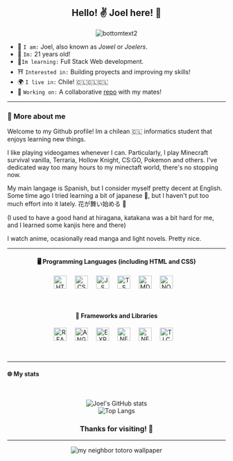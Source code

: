 <h2 align="center"> Hello! ✌️ Joel here! 🌠 </h2>

<center>
  
  ![bottomtext2](https://github.com/JoelFaldin/JoelFaldin/assets/135843731/308b07f6-e183-49c6-980d-e6e89026d584)
  
</center>


* 🥝 `I am:` Joel, also known as _Jowel_ or _Joelers_.
* 🎂 `Im:` 21 years old!
*  🍃`Im learning:` Full Stack Web development.
* ⛩️ `Interested in:` Building proyects and improving my skills!
* 🌍 `I live in:` Chile! 🇨🇱🇨🇱🇨🇱
* 🔭 `Working on:` A collaborative [repo](https://github.com/IgnacioBarraza/Proyecto_IngenieriaSoftware_SID) with my mates!

----
<h3>🌃 More about me</h3>

Welcome to my Github profile! Im a chilean 🇨🇱 informatics student that enjoys learning new things.

I like playing videogames whenever I can. Particularly, I play Minecraft survival vanilla, Terraria, Hollow Knight, CS:GO, Pokemon and others. I've dedicated way too many hours to my minectaft world, there's no stopping now.

My main langage is Spanish, but I consider myself pretty decent at English. Some time ago I tried learning a bit of japanese 🏯, but I haven't put too much effort into it lately. 花が舞い始める 🌻

(I used to have a good hand at hiragana, katakana was a bit hard for me, and I learned some kanjis here and there)

I watch anime, ocasionally read manga and light novels. Pretty nice.

----
<h4 align="center">🖥️ Programming Languages (including HTML and CSS)</h4>

<p align="center">
  <img alt="HTML" width="30px" style="padding-right:15px;" src="https://cdn.jsdelivr.net/gh/devicons/devicon@latest/icons/html5/html5-original.svg"/>
  <img alt="CSS" width="30px" style="padding-right:15px;" src="https://cdn.jsdelivr.net/gh/devicons/devicon@latest/icons/css3/css3-original.svg"/>
  <img alt="JS" width="30px" style="padding-right:15px;" src="https://cdn.jsdelivr.net/gh/devicons/devicon@latest/icons/javascript/javascript-original.svg"/>
  <img alt="TS" width="30px" style="padding-right:15px;" src="https://cdn.jsdelivr.net/gh/devicons/devicon@latest/icons/typescript/typescript-original.svg"/>
  <img alt="MD" width="30px" style="padding-right:15px;" src="https://cdn.jsdelivr.net/gh/devicons/devicon@latest/icons/markdown/markdown-original.svg"/>
  <img alt="NODEJS" width="30px" style="padding-right:15px;" src="https://cdn.jsdelivr.net/gh/devicons/devicon@latest/icons/nodejs/nodejs-original.svg"/>
</p>

</br>

<h4 align="center">🔨 Frameworks and Libraries</h4>
<p align="center">
  <img alt="REACT" width="30px" style="padding-right:15px;" src="https://cdn.jsdelivr.net/gh/devicons/devicon@latest/icons/react/react-original.svg"/>
  <img alt="ANGULAR" width="30px" style="padding-right:15px;" src="https://cdn.jsdelivr.net/gh/devicons/devicon@latest/icons/angular/angular-original.svg"/>
  <img alt="EXPRESS" width="30px" style="padding-right:15px;" src="https://cdn.jsdelivr.net/gh/devicons/devicon@latest/icons/express/express-original.svg"/>
  <img alt="NEXT" width="30px" style="padding-right:15px;" src="https://cdn.jsdelivr.net/gh/devicons/devicon@latest/icons/nextjs/nextjs-original.svg"/>
  <img alt="NEST" width="30px" style="padding-right:15px;" src="https://cdn.jsdelivr.net/gh/devicons/devicon@latest/icons/nestjs/nestjs-original.svg"/>
  <img alt="TLCSS" width="30px" style="padding-right:15px;" src="https://cdn.jsdelivr.net/gh/devicons/devicon@latest/icons/tailwindcss/tailwindcss-original-wordmark.svg"/>
</p>

</br>

----

<h4>🌐 My stats</h4>
</br>

<span align="center">
  
![Joel's GitHub stats](https://github-readme-stats.vercel.app/api?username=JoelFaldin&show_icons=true&theme=cobalt)</br>
![Top Langs](https://github-readme-stats.vercel.app/api/top-langs/?username=JoelFaldin&layout=compact&theme=cobalt)
  
</span>

<h3 align="center">Thanks for visiting! 👋</h3>

-----

<center>

![my neighbor totoro wallpaper](https://github.com/JoelFaldin/JoelFaldin/assets/135843731/8a5c113c-0010-4890-bef3-31178725b1f4)

</center>
